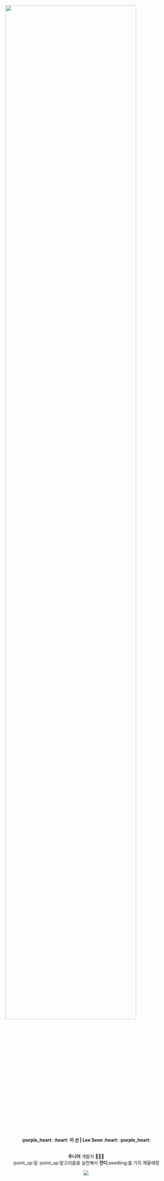 <img src="https://a5.behance.net/954559af9bf55770ea0445294c932f70466e2024/js/sso/shim-config.js?cb=264615658.gif" width="90%"></img>

<div align="center">
  <p>
    <b>:purple_heart: :heart: 이 선 | Lee Seon :heart: :purple_heart:</b>
  </p>
  <p>
     <br> <b>주니어</b> 개발자 👩🏻‍💻 <br>
    :point_up:일 :point_up:알고리즘을 실천해서 <b>잔디</b>:seedling:를 가득 채울예정
  </p>
  
  <a href="https://github.com/2SunE"><img src="https://hits.seeyoufarm.com/api/count/incr/badge.svg?url=https%3A%2F%2Fgithub.com%2F2SunE&count_bg=%23D1D3FF&title_bg=%239A92FF&icon=iconify.svg&icon_color=%23FFFFFF&title=2SunE&edge_flat=false"/></a>
</div>
